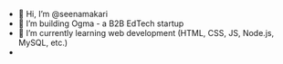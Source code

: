 - 👋 Hi, I’m @seenamakari
- 👀 I’m building Ogma - a B2B EdTech startup 
- 🌱 I’m currently learning web development (HTML, CSS, JS, Node.js, MySQL, etc.)
- 

<!---
seenamakari/seenamakari is a ✨ special ✨ repository because its `README.md` (this file) appears on your GitHub profile.
You can click the Preview link to take a look at your changes.
--->
